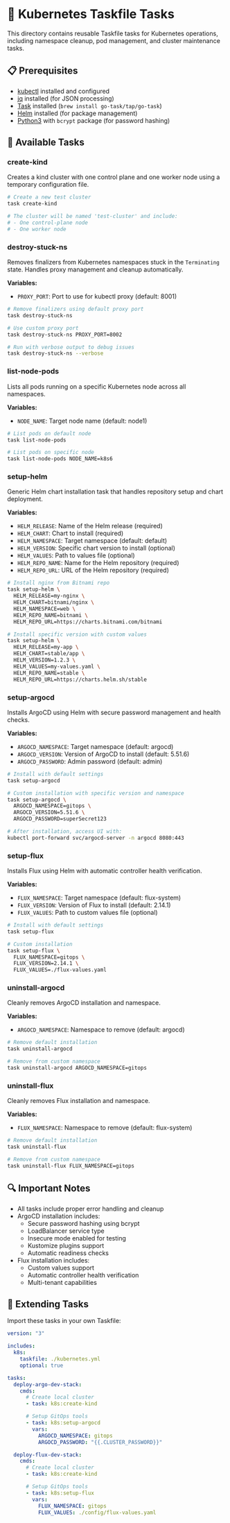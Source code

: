 # 🚢 Kubernetes Taskfile Tasks

This directory contains reusable Taskfile tasks for Kubernetes operations,
including namespace cleanup, pod management, and cluster maintenance tasks.

## 📋 Prerequisites

- [kubectl](https://kubernetes.io/docs/tasks/tools/install-kubectl/) installed
  and configured
- [jq](https://stedolan.github.io/jq/download/) installed (for JSON processing)
- [Task](https://taskfile.dev) installed (`brew install go-task/tap/go-task`)
- [Helm](https://helm.sh/docs/intro/install/) installed (for package management)
- [Python3](https://www.python.org/downloads/) with `bcrypt` package (for
  password hashing)

## 🎯 Available Tasks

### create-kind

Creates a kind cluster with one control plane and one worker node using a
temporary configuration file.

```bash
# Create a new test cluster
task create-kind

# The cluster will be named 'test-cluster' and include:
# - One control-plane node
# - One worker node
```

### destroy-stuck-ns

Removes finalizers from Kubernetes namespaces stuck in the `Terminating` state.
Handles proxy management and cleanup automatically.

**Variables:**

- `PROXY_PORT`: Port to use for kubectl proxy (default: 8001)

```bash
# Remove finalizers using default proxy port
task destroy-stuck-ns

# Use custom proxy port
task destroy-stuck-ns PROXY_PORT=8002

# Run with verbose output to debug issues
task destroy-stuck-ns --verbose
```

### list-node-pods

Lists all pods running on a specific Kubernetes node across all namespaces.

**Variables:**

- `NODE_NAME`: Target node name (default: node1)

```bash
# List pods on default node
task list-node-pods

# List pods on specific node
task list-node-pods NODE_NAME=k8s6
```

### setup-helm

Generic Helm chart installation task that handles repository setup and chart deployment.

**Variables:**

- `HELM_RELEASE`: Name of the Helm release (required)
- `HELM_CHART`: Chart to install (required)
- `HELM_NAMESPACE`: Target namespace (default: default)
- `HELM_VERSION`: Specific chart version to install (optional)
- `HELM_VALUES`: Path to values file (optional)
- `HELM_REPO_NAME`: Name for the Helm repository (required)
- `HELM_REPO_URL`: URL of the Helm repository (required)

```bash
# Install nginx from Bitnami repo
task setup-helm \
  HELM_RELEASE=my-nginx \
  HELM_CHART=bitnami/nginx \
  HELM_NAMESPACE=web \
  HELM_REPO_NAME=bitnami \
  HELM_REPO_URL=https://charts.bitnami.com/bitnami

# Install specific version with custom values
task setup-helm \
  HELM_RELEASE=my-app \
  HELM_CHART=stable/app \
  HELM_VERSION=1.2.3 \
  HELM_VALUES=my-values.yaml \
  HELM_REPO_NAME=stable \
  HELM_REPO_URL=https://charts.helm.sh/stable
```

### setup-argocd

Installs ArgoCD using Helm with secure password management and health checks.

**Variables:**

- `ARGOCD_NAMESPACE`: Target namespace (default: argocd)
- `ARGOCD_VERSION`: Version of ArgoCD to install (default: 5.51.6)
- `ARGOCD_PASSWORD`: Admin password (default: admin)

```bash
# Install with default settings
task setup-argocd

# Custom installation with specific version and namespace
task setup-argocd \
  ARGOCD_NAMESPACE=gitops \
  ARGOCD_VERSION=5.51.6 \
  ARGOCD_PASSWORD=superSecret123

# After installation, access UI with:
kubectl port-forward svc/argocd-server -n argocd 8080:443
```

### setup-flux

Installs Flux using Helm with automatic controller health verification.

**Variables:**

- `FLUX_NAMESPACE`: Target namespace (default: flux-system)
- `FLUX_VERSION`: Version of Flux to install (default: 2.14.1)
- `FLUX_VALUES`: Path to custom values file (optional)

```bash
# Install with default settings
task setup-flux

# Custom installation
task setup-flux \
  FLUX_NAMESPACE=gitops \
  FLUX_VERSION=2.14.1 \
  FLUX_VALUES=./flux-values.yaml
```

### uninstall-argocd

Cleanly removes ArgoCD installation and namespace.

**Variables:**

- `ARGOCD_NAMESPACE`: Namespace to remove (default: argocd)

```bash
# Remove default installation
task uninstall-argocd

# Remove from custom namespace
task uninstall-argocd ARGOCD_NAMESPACE=gitops
```

### uninstall-flux

Cleanly removes Flux installation and namespace.

**Variables:**

- `FLUX_NAMESPACE`: Namespace to remove (default: flux-system)

```bash
# Remove default installation
task uninstall-flux

# Remove from custom namespace
task uninstall-flux FLUX_NAMESPACE=gitops
```

## 🔍 Important Notes

- All tasks include proper error handling and cleanup
- ArgoCD installation includes:
  - Secure password hashing using bcrypt
  - LoadBalancer service type
  - Insecure mode enabled for testing
  - Kustomize plugins support
  - Automatic readiness checks
- Flux installation includes:
  - Custom values support
  - Automatic controller health verification
  - Multi-tenant capabilities

## 🔧 Extending Tasks

Import these tasks in your own Taskfile:

```yaml
version: "3"

includes:
  k8s:
    taskfile: ./kubernetes.yml
    optional: true

tasks:
  deploy-argo-dev-stack:
    cmds:
      # Create local cluster
      - task: k8s:create-kind

      # Setup GitOps tools
      - task: k8s:setup-argocd
        vars:
          ARGOCD_NAMESPACE: gitops
          ARGOCD_PASSWORD: "{{.CLUSTER_PASSWORD}}"

  deploy-flux-dev-stack:
    cmds:
      # Create local cluster
      - task: k8s:create-kind

      # Setup GitOps tools
      - task: k8s:setup-flux
        vars:
          FLUX_NAMESPACE: gitops
          FLUX_VALUES: ./config/flux-values.yaml
```
